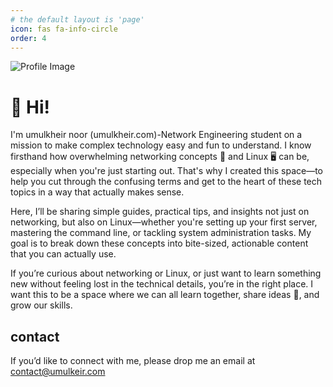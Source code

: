 ```yaml
---
# the default layout is 'page'
icon: fas fa-info-circle
order: 4
---
```


![Profile Image](https://www.google.com/imgres?q=bismillah%20jpg&imgurl=https%3A%2F%2Ft3.ftcdn.net%2Fjpg%2F02%2F24%2F42%2F60%2F360_F_224426035_HKbhrCheAHvsw3ZjxobdHLqwpurKBAhI.jpg&imgrefurl=https%3A%2F%2Fstock.adobe.com%2Fsearch%2Fimages%3Fk%3Dbismillah&docid=az4Wrurq2zhNQM&tbnid=Y-PcKHhHH27Z4M&vet=12ahUKEwjkyd-l06mLAxUyTaQEHWYtJAMQM3oECBsQAA..i&w=1440&h=360&hcb=2&ved=2ahUKEwjkyd-l06mLAxUyTaQEHWYtJAMQM3oECBsQAA)



# 👋 Hi!
 I'm umulkheir noor (umulkheir.com)-Network Engineering student on a mission to make complex technology easy and fun to understand. I know firsthand how overwhelming networking concepts 📡 and Linux 🖥️ can be, especially when you're just starting out. That's why I created this space—to help you cut through the confusing terms and get to the heart of these tech topics in a way that actually makes sense.

Here, I’ll be sharing simple guides, practical tips, and insights not just on networking, but also on Linux—whether you're setting up your first server, mastering the command line, or tackling system administration tasks. My goal is to break down these concepts into bite-sized, actionable content that you can actually use.

If you’re curious about networking or Linux, or just want to learn something new without feeling lost in the technical details, you’re in the right place. I want this to be a space where we can all learn together, share ideas 💬, and grow our skills.


## contact

If you’d like to connect with me, please drop me an email at [contact@umulkeir.com](mailto:contact@umulkheir.com)

























